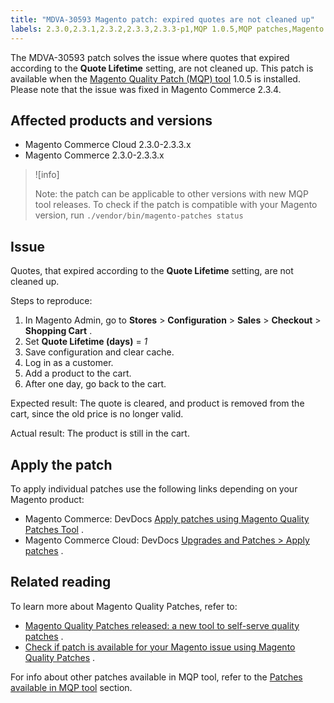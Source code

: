 ```yaml
---
title: "MDVA-30593 Magento patch: expired quotes are not cleaned up"
labels: 2.3.0,2.3.1,2.3.2,2.3.3,2.3.3-p1,MQP 1.0.5,MQP patches,Magento Commerce,Magento Commerce Cloud,Magento Quality Patches,quote,support tools
---
```


The MDVA-30593 patch solves the issue where quotes that expired according to the **Quote Lifetime** setting, are not cleaned up. This patch is available when the [Magento Quality Patch (MQP) tool](https://support.magento.com/hc/en-us/articles/360047139492) 1.0.5 is installed. Please note that the issue was fixed in Magento Commerce 2.3.4.

## Affected products and versions

* Magento Commerce Cloud 2.3.0-2.3.3.x
* Magento Commerce 2.3.0-2.3.3.x

>![info]
>
>Note: the patch can be applicable to other versions with new MQP tool releases. To check if the patch is compatible with your Magento version, run `./vendor/bin/magento-patches
    status` 

## Issue

Quotes, that expired according to the **Quote Lifetime** setting, are not cleaned up.

 <span class="wysiwyg-underline">Steps to reproduce:</span> 

1. In Magento Admin, go to **Stores** > **Configuration** > **Sales** > **Checkout** > **Shopping Cart** .
1. Set **Quote Lifetime (days)** = *1* 
1. Save configuration and clear cache.
1. Log in as a customer.
1. Add a product to the cart.
1. After one day, go back to the cart.

 <span class="wysiwyg-underline">Expected result:</span> The quote is cleared, and product is removed from the cart, since the old price is no longer valid.

 <span class="wysiwyg-underline">Actual result:</span> The product is still in the cart.

## Apply the patch

To apply individual patches use the following links depending on your Magento product:

* Magento Commerce: DevDocs [Apply patches using Magento Quality Patches Tool](https://devdocs.magento.com/guides/v2.4/comp-mgr/patching/mqp.html) .
* Magento Commerce Cloud: DevDocs [Upgrades and Patches > Apply patches](https://devdocs.magento.com/cloud/project/project-patch.html) .

## Related reading

To learn more about Magento Quality Patches, refer to:

* [Magento Quality Patches released: a new tool to self-serve quality patches](https://support.magento.com/hc/en-us/articles/360047139492) .
* [Check if patch is available for your Magento issue using Magento Quality Patches](https://support.magento.com/hc/en-us/articles/360047125252) .

For info about other patches available in MQP tool, refer to the [Patches available in MQP tool](https://support.magento.com/hc/en-us/sections/360010506631-Patches-available-in-MQP-tool-) section.